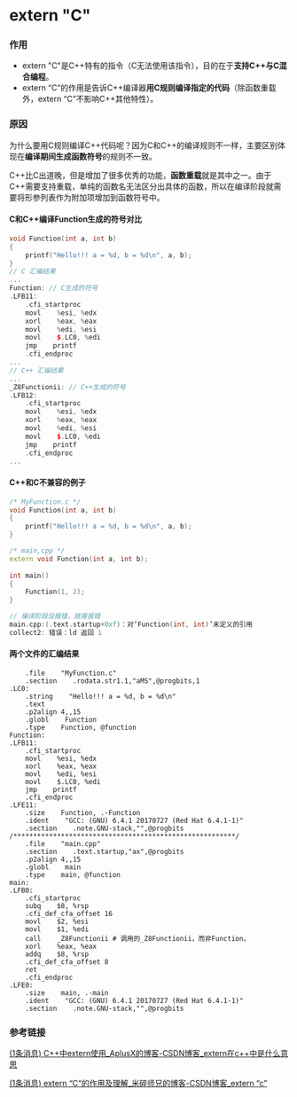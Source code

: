# extern "C"

### 作用

- extern "C"是C++特有的指令（C无法使用该指令），目的在于**支持C++与C混合编程**。
- extern “C”的作用是告诉C++编译器**用C规则编译指定的代码**（除函数重载外，extern “C”不影响C++其他特性）。

### 原因

为什么要用C规则编译C++代码呢？因为C和C++的编译规则不一样，主要区别体现在**编译期间生成函数符号**的规则不一致。

C++比C出道晚，但是增加了很多优秀的功能，**函数重载**就是其中之一。由于C++需要支持重载，单纯的函数名无法区分出具体的函数，所以在编译阶段就需要将形参列表作为附加项增加到函数符号中。

#### C和C++编译Function生成的符号对比

```cpp
void Function(int a, int b)
{
    printf("Hello!!! a = %d, b = %d\n", a, b);
}
// C 汇编结果
...
Function: // C生成的符号
.LFB11:
    .cfi_startproc
    movl    %esi, %edx
    xorl    %eax, %eax
    movl    %edi, %esi
    movl    $.LC0, %edi
    jmp    printf
    .cfi_endproc
...
// C++ 汇编结果
...
_Z8Functionii: // C++生成的符号
.LFB12:
    .cfi_startproc
    movl    %esi, %edx
    xorl    %eax, %eax
    movl    %edi, %esi
    movl    $.LC0, %edi
    jmp    printf
    .cfi_endproc
...
```

#### C++和C不兼容的例子

```cpp
/* MyFunction.c */
void Function(int a, int b)
{
    printf("Hello!!! a = %d, b = %d\n", a, b);
}

/* main,cpp */
extern void Function(int a, int b);
 
int main()
{
    Function(1, 2);
}

// 编译阶段没报错，链接报错
main.cpp:(.text.startup+0xf)：对‘Function(int, int)’未定义的引用
collect2: 错误：ld 返回 1
```

#### 两个文件的汇编结果

```assembly
    .file    "MyFunction.c"
    .section    .rodata.str1.1,"aMS",@progbits,1
.LC0:
    .string    "Hello!!! a = %d, b = %d\n"
    .text
    .p2align 4,,15
    .globl    Function
    .type    Function, @function
Function:
.LFB11:
    .cfi_startproc
    movl    %esi, %edx
    xorl    %eax, %eax
    movl    %edi, %esi
    movl    $.LC0, %edi
    jmp    printf
    .cfi_endproc
.LFE11:
    .size    Function, .-Function
    .ident    "GCC: (GNU) 6.4.1 20170727 (Red Hat 6.4.1-1)"
    .section    .note.GNU-stack,"",@progbits
/********************************************************/
    .file    "main.cpp"
    .section    .text.startup,"ax",@progbits
    .p2align 4,,15
    .globl    main
    .type    main, @function
main:
.LFB0:
    .cfi_startproc
    subq    $8, %rsp
    .cfi_def_cfa_offset 16
    movl    $2, %esi
    movl    $1, %edi
    call    _Z8Functionii # 调用的_Z8Functionii，而非Function，
    xorl    %eax, %eax
    addq    $8, %rsp
    .cfi_def_cfa_offset 8
    ret
    .cfi_endproc
.LFE0:
    .size    main, .-main
    .ident    "GCC: (GNU) 6.4.1 20170727 (Red Hat 6.4.1-1)"
    .section    .note.GNU-stack,"",@progbits
```

### 参考链接

[(1条消息) C++中extern使用_AplusX的博客-CSDN博客_extern在c++中是什么意思](https://blog.csdn.net/qq_41598072/article/details/118608272)

[(1条消息) extern “C“的作用及理解_米碎师兄的博客-CSDN博客_extern “c”](https://blog.csdn.net/sinat_36817189/article/details/110423243)